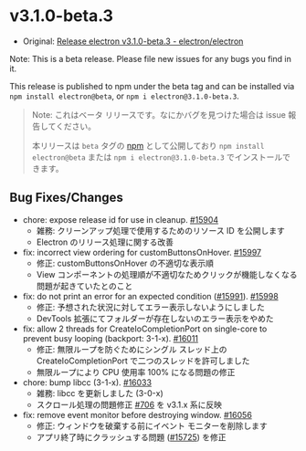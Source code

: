 # v3.1.0-beta.3

* Original: [Release electron v3.1.0-beta.3 - electron/electron](https://github.com/electron/electron/releases/tag/v3.1.0-beta.3)

Note: This is a beta release. Please file new issues for any bugs you find in it.

This release is published to npm under the beta tag and can be installed via `npm install electron@beta`, or `npm i electron@3.1.0-beta.3`.

> Note: これはベータ リリースです。なにかバグを見つけた場合は issue 報告してください。
>
> 本リリースは `beta` タグの [npm](https://www.npmjs.com/package/electron) として公開しており `npm install electron@beta` または `npm i electron@3.1.0-beta.3` でインストールできます。

## Bug Fixes/Changes

* chore: expose release id for use in cleanup. [#15904](https://github.com/electron/electron/pull/15904)
  * 雑務: クリーンアップ処理で使用するためのリソース ID を公開します
  * Electron のリリース処理に関する改善
* fix: incorrect view ordering for customButtonsOnHover. [#15997](https://github.com/electron/electron/pull/15997)
  * 修正: customButtonsOnHover の不適切な表示順
  * View コンポーネントの処理順が不適切なためクリックが機能しなくなる問題が起きていたとのこと
* fix: do not print an error for an expected condition ([#15991](https://github.com/electron/electron/pull/15991)). [#15998](https://github.com/electron/electron/pull/15998)
  * 修正: 予想された状況に対してエラー表示しないようにしました
  * DevTools 拡張にてフォルダーが存在しないのエラー表示をやめた
* fix: allow 2 threads for CreateIoCompletionPort on single-core to prevent busy looping (backport: 3-1-x). [#16011](https://github.com/electron/electron/pull/16011)
  * 修正: 無限ループを防ぐためにシングル スレッド上の CreateIoCompletionPort で二つのスレッドを許可しました
  * 無限ループにより CPU 使用率 100% になる問題の修正
* chore: bump libcc (3-1-x). [#16033](https://github.com/electron/electron/pull/16033)
  * 雑務: libcc を更新しました (3-0-x)
  * スクロール処理の問題修正 [#706](https://github.com/electron/libchromiumcontent/pull/706) を v3.1.x 系に反映
* fix: remove event monitor before destroying window. [#16056](https://github.com/electron/electron/pull/16056)
  * 修正: ウィンドウを破棄する前にイベント モニターを削除します
  * アプリ終了時にクラッシュする問題 ([#15725](https://github.com/electron/electron/issues/15725)) を修正
